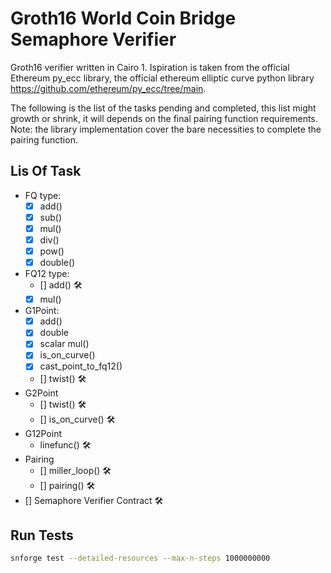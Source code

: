 # Groth16 World Coin Bridge Semaphore Verifier

Groth16 verifier written in Cairo 1. Ispiration is taken from the official Ethereum py_ecc library, the official ethereum elliptic curve python library https://github.com/ethereum/py_ecc/tree/main.

The following is the list of the tasks pending and completed, this list might growth or shrink, it will depends on the final pairing function requirements.
Note: the library implementation cover the bare necessities to complete the pairing function.

## Lis Of Task
- FQ type:
  - [x] add()
  - [x] sub()
  - [x] mul()
  - [x] div()
  - [x] pow()
  - [x] double()
- FQ12 type: 
  - [] add() 🛠️
  - [x] mul()
- G1Point:
  - [x] add()
  - [x] double
  - [x] scalar mul()
  - [x] is_on_curve()
  - [x] cast_point_to_fq12()
  - [] twist() 🛠️
- G2Point
  - [] twist() 🛠️
  - [] is_on_curve() 🛠️
- G12Point
  - linefunc() 🛠️
- Pairing
  - [] miller_loop() 🛠️
  - [] pairing() 🛠️
- [] Semaphore Verifier Contract 🛠️


## Run Tests
```bash
snforge test --detailed-resources --max-n-steps 1000000000